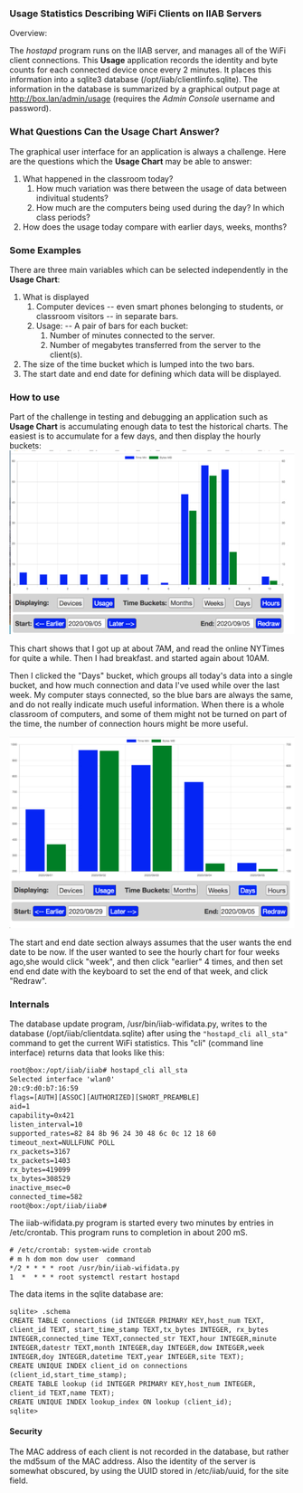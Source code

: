 ### Usage Statistics Describing WiFi Clients on IIAB Servers
Overview:

The *hostapd* program runs on the IIAB server, and manages all of the WiFi client connections. This **Usage** application records the identity and  byte counts for each connected device once every 2 minutes. It places this information into a sqlite3 database (/opt/iiab/clientlinfo.sqlite). The information in the database is summarized by a graphical output page at http://box.lan/admin/usage (requires the *Admin Console* username and password).
### What Questions Can the Usage Chart Answer?
The graphical user interface for an application is always a challenge. Here are the questions which the **Usage Chart** may be able to answer:
1. What happened in the classroom today?
    1. How much variation was there between the usage of data between indivitual students?
    2. How much are the computers being used during the day? In which class periods?
2. How does the usage today compare with earlier days, weeks, months?
### Some Examples
There are three main variables which can be selected independently in the **Usage Chart**:
    
1. What is displayed
    1. Computer devices -- even smart phones belonging to students, or classroom visitors  -- in separate bars.
    2. Usage: -- A pair of bars for each bucket:
        1. Number of minutes connected to the server.
        1. Number of megabytes transferred from the server to the client(s).
2. The size of the time bucket which is lumped into the two bars. 
3. The start date and end date for defining which data will be displayed. 
### How to use
Part of the challenge in testing and debugging an application such as **Usage Chart** is accumulating enough data to test the historical charts. The easiest is to accumulate for a few days, and then display the hourly buckets:
![](usage5.jpg)

This chart shows that I got up at about 7AM, and read the online NYTimes for quite a while. Then I had breakfast. and started again about 10AM.

Then I clicked the "Days" bucket, which groups all today's data into a single bucket, and how much connection and data I've used while over the last week. My computer stays connected, so the blue bars are always the same, and do not really indicate much useful information. When there is a whole classroom of computers, and some of them might not be turned on part of the time, the number of connection hours might be more useful.

![](usage4.jpg)

The start and end date section always assumes that the user wants the end date to be now. If the user wanted to see the hourly chart for four weeks ago,she would click "week", and then click "earlier" 4 times, and then set end end date with the keyboard to set the end of that week, and click "Redraw".

### Internals
The database update program, /usr/bin/iiab-wifidata.py, writes to the database (/opt/iiab/clientdata.sqlite) after using the ```"hostapd_cli all_sta"``` command to get the current WiFi statistics. This "cli" (command line interface) returns data that looks like this:
```
root@box:/opt/iiab/iiab# hostapd_cli all_sta
Selected interface 'wlan0'
20:c9:d0:b7:16:59
flags=[AUTH][ASSOC][AUTHORIZED][SHORT_PREAMBLE]
aid=1
capability=0x421
listen_interval=10
supported_rates=82 84 8b 96 24 30 48 6c 0c 12 18 60
timeout_next=NULLFUNC POLL
rx_packets=3167
tx_packets=1403
rx_bytes=419099
tx_bytes=308529
inactive_msec=0
connected_time=582
root@box:/opt/iiab/iiab# 
```
The iiab-wifidata.py program is started every two minutes by entries in /etc/crontab. This program runs to completion in about 200 mS.
```
# /etc/crontab: system-wide crontab
# m h dom mon dow user  command
*/2 * * * * root /usr/bin/iiab-wifidata.py
1  *  * * * root systemctl restart hostapd
```

The data items in the sqlite database are:
```
sqlite> .schema
CREATE TABLE connections (id INTEGER PRIMARY KEY,host_num TEXT, client_id TEXT, start_time_stamp TEXT,tx_bytes INTEGER, rx_bytes INTEGER,connected_time TEXT,connected_str TEXT,hour INTEGER,minute INTEGER,datestr TEXT,month INTEGER,day INTEGER,dow INTEGER,week INTEGER,doy INTEGER,datetime TEXT,year INTEGER,site TEXT);
CREATE UNIQUE INDEX client_id on connections (client_id,start_time_stamp);
CREATE TABLE lookup (id INTEGER PRIMARY KEY,host_num INTEGER, client_id TEXT,name TEXT);
CREATE UNIQUE INDEX lookup_index ON lookup (client_id);
sqlite> 
```
#### Security
The MAC address of each client is not recorded in the database, but rather the md5sum of the MAC address. Also the identity of the server is somewhat obscured, by using the UUID stored in /etc/iiab/uuid, for the site field.
